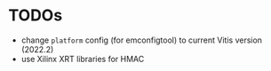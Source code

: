 
# TODOs

- change `platform` config (for emconfigtool) to current Vitis version (2022.2)
- use Xilinx XRT libraries for HMAC

